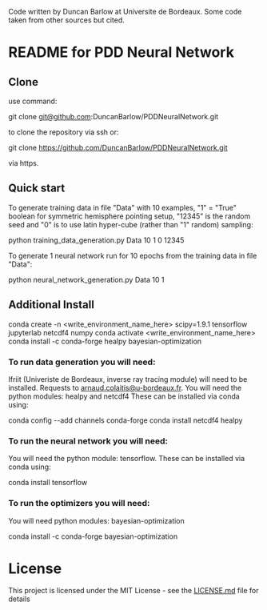 Code written by Duncan Barlow at Universite de Bordeaux. Some code taken from other sources but cited.

# README for PDD Neural Network

## Clone

use command:

git clone git@github.com:DuncanBarlow/PDDNeuralNetwork.git

to clone the repository via ssh or:

git clone https://github.com/DuncanBarlow/PDDNeuralNetwork.git

via https.

## Quick start

To generate training data in file "Data" with 10 examples, "1" = "True" boolean for symmetric hemisphere pointing setup,
"12345" is the random seed and "0" is to use latin hyper-cube (rather than "1" random) sampling:

python training\_data\_generation.py Data 10 1 0 12345

To generate 1 neural network run for 10 epochs from the training data in file "Data":

python neural\_network\_generation.py Data 10 1

## Additional Install

conda create -n <write_environment_name_here> scipy=1.9.1 tensorflow jupyterlab netcdf4 numpy
conda activate <write_environment_name_here>
conda install -c conda-forge healpy bayesian-optimization

### To run data generation you will need:
Ifriit (Univeriste de Bordeaux, inverse ray tracing module) will need to be installed. Requests to arnaud.colaitis@u-bordeaux.fr.
You will need the python modules: healpy and netcdf4
These can be installed via conda using:

conda config --add channels conda-forge
conda install netcdf4 healpy

### To run the neural network you will need:
You will need the python module: tensorflow.
These can be installed via conda using:

conda install tensorflow

### To run the optimizers you will need:
You will need python modules: bayesian-optimization

conda install -c conda-forge bayesian-optimization

# License

This project is licensed under the MIT License - see the [LICENSE.md](LICENSE.md) file for details
